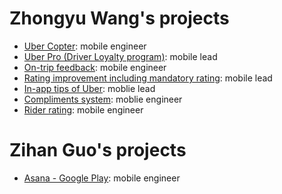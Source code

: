 # Zhongyu Wang's projects

- [Uber Copter](https://www.nytimes.com/2019/06/05/travel/uber-helicopter-nyc-jfk.html): mobile engineer
- [Uber Pro (Driver Loyalty program)](https://www.uber.com/newsroom/uberpro): mobile lead
- [On-trip feedback](https://www.uber.com/newsroom/ratingsontrip/): mobile engineer
- [Rating improvement including mandatory rating](https://www.uber.com/us/en/c/180-days/improved-ratings-and-feedback/): mobile lead
- [In-app tips of Uber](https://www.uber.com/us/en/ride/how-it-works/tips/): moblie lead
- [Compliments system](https://www.uber.com/newsroom/compliments-2/): moblie engineer
- [Rider rating](https://www.uber.com/newsroom/ratingsupdate-2/): mobile engineer

# Zihan Guo's projects

- [Asana - Google Play](https://play.google.com/store/apps/details?id=com.asana.app): mobile engineer

